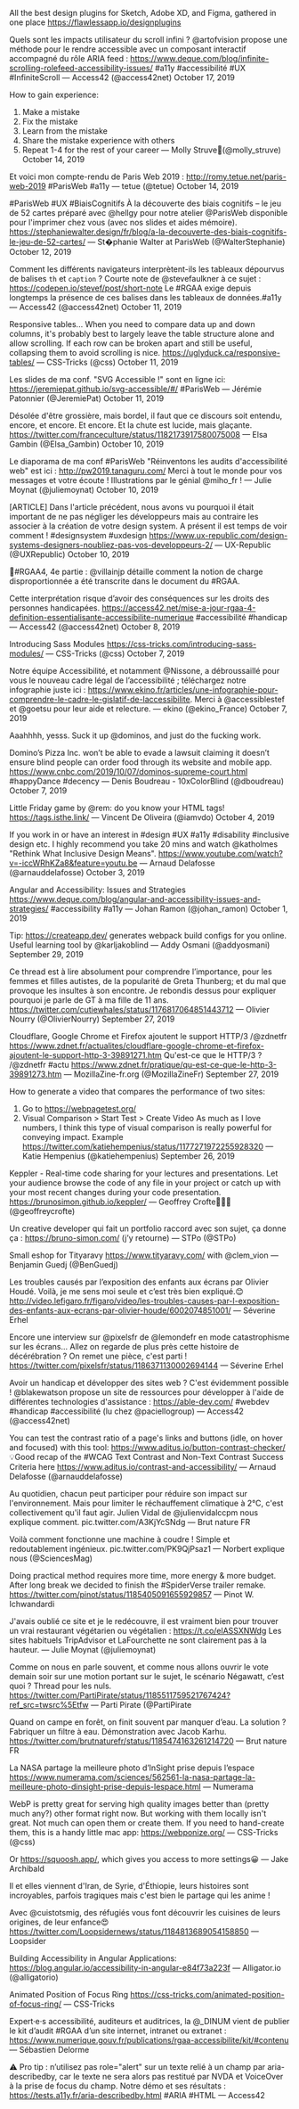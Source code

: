 All the best design plugins for Sketch, Adobe XD, and Figma, gathered in one place
https://flawlessapp.io/designplugins

Quels sont les impacts utilisateur du scroll infini ? @artofvision propose une méthode pour le rendre accessible avec un composant interactif accompagné du rôle ARIA feed : https://www.deque.com/blog/infinite-scrolling-rolefeed-accessibility-issues/ #a11y #accessibilité #UX #InfiniteScroll — Access42 (@access42net) October 17, 2019

How to gain experience:
1. Make a mistake
2. Fix the mistake
3. Learn from the mistake
4. Share the mistake experience with others
5. Repeat 1-4 for the rest of your career
— Molly Struve🦄(@molly_struve) October 14, 2019

Et voici mon compte-rendu de Paris Web 2019 : http://romy.tetue.net/paris-web-2019 #ParisWeb #a11y
— tetue (@tetue) October 14, 2019

#ParisWeb #UX #BiaisCognitifs
À la découverte des biais cognitifs – le jeu de 52 cartes préparé avec @hellgy pour notre atelier @ParisWeb disponible pour l'imprimer chez vous (avec nos slides et aides mémoire). https://stephaniewalter.design/fr/blog/a-la-decouverte-des-biais-cognitifs-le-jeu-de-52-cartes/
— St�phanie Walter at ParisWeb (@WalterStephanie) October 12, 2019

Comment les différents navigateurs interprètent-ils les tableaux dépourvus de balises `th` et `caption` ? Courte note de @stevefaulkner à ce sujet : https://codepen.io/stevef/post/short-note Le #RGAA exige depuis longtemps la présence de ces balises dans les tableaux de données.#a11y
— Access42 (@access42net) October 11, 2019

Responsive tables... When you need to compare data up and down columns, it's probably best to largely leave the table structure alone and allow scrolling. If each row can be broken apart and still be useful, collapsing them to avoid scrolling is nice. https://uglyduck.ca/responsive-tables/ — CSS-Tricks (@css) October 11, 2019

Les slides de ma conf. "SVG Accessible !" sont en ligne ici: https://jeremiepat.github.io/svg-accessible/#/ #ParisWeb — Jérémie Patonnier (@JeremiePat) October 11, 2019

Désolée d'être grossière, mais bordel, il faut que ce discours soit entendu, encore, et encore. Et encore. Et la chute est lucide, mais glaçante. https://twitter.com/franceculture/status/1182173917580075008 — Elsa Gambin (@Elsa_Gambin) October 10, 2019

Le diaporama de ma conf #ParisWeb "Réinventons les audits d'accessibilité web" est ici : http://pw2019.tanaguru.com/
Merci à tout le monde pour vos messages et votre écoute ! Illustrations par le génial @miho_fr ! — Julie Moynat (@juliemoynat) October 10, 2019

[ARTICLE] Dans l'article précédent, nous avons vu pourquoi il était important de ne pas négliger les développeurs mais au contraire les associer à la création de votre design system. A présent il est temps de voir comment ! #designsystem #uxdesign https://www.ux-republic.com/design-systems-designers-noubliez-pas-vos-developpeurs-2/ — UX-Republic (@UXRepublic) October 10, 2019


📝#RGAA4, 4e partie : @villainjp détaille comment la notion de charge disproportionnée a été transcrite dans le document du #RGAA.

Cette interprétation risque d’avoir des conséquences sur les droits des personnes handicapées. https://access42.net/mise-a-jour-rgaa-4-definition-essentialisante-accessibilite-numerique #accessibilité #handicap — Access42 (@access42net) October 8, 2019

Introducing Sass Modules https://css-tricks.com/introducing-sass-modules/ — CSS-Tricks (@css) October 7, 2019

Notre équipe Accessibilité, et notamment @Nissone, a débroussaillé pour vous le nouveau cadre légal de l’accessibilité ; téléchargez notre infographie juste ici : https://www.ekino.fr/articles/une-infographie-pour-comprendre-le-cadre-le-gislatif-de-laccessibilite. Merci à @accessiblestef et @goetsu pour leur aide et relecture. — ekino (@ekino_France) October 7, 2019

Aaahhhh, yesss. Suck it up @dominos, and just do the fucking work.

Domino’s Pizza Inc. won’t be able to evade a lawsuit claiming it doesn’t ensure blind people can order food through its website and mobile app. https://www.cnbc.com/2019/10/07/dominos-supreme-court.html #happyDance #decency — Denis Boudreau - 10xColorBlind (@dboudreau) October 7, 2019

Little Friday game by @rem: do you know your HTML tags! https://tags.isthe.link/ — Vincent De Oliveira (@iamvdo) October 4, 2019

If you work in or have an interest in #design #UX #a11y #disability #inclusive design etc. I highly recommend you take 20 mins and watch @katholmes "Rethink What Inclusive Design Means". https://www.youtube.com/watch?v=-iccWRhKZa8&feature=youtu.be — Arnaud Delafosse (@arnauddelafosse) October 3, 2019

Angular and Accessibility: Issues and Strategies https://www.deque.com/blog/angular-and-accessibility-issues-and-strategies/ #accessibility #a11y — Johan Ramon (@johan_ramon) October 1, 2019

Tip: https://createapp.dev/ generates webpack build configs for you online. Useful learning tool by @karljakoblind — Addy Osmani (@addyosmani) September 29, 2019

Ce thread est à lire absolument pour comprendre l’importance, pour les femmes et filles autistes, de la popularité de Greta Thunberg; et du mal que provoque les insultes à son encontre. Je rebondis dessus pour expliquer pourquoi je parle de GT à ma fille de 11 ans. https://twitter.com/cutiewhales/status/1176817064851443712 — Olivier Nourry (@OlivierNourry) September 27, 2019

Cloudflare, Google Chrome et Firefox ajoutent le support HTTP/3 /@zdnetfr https://www.zdnet.fr/actualites/cloudflare-google-chrome-et-firefox-ajoutent-le-support-http-3-39891271.htm Qu'est-ce que le HTTP/3 ? /@zdnetfr #actu https://www.zdnet.fr/pratique/qu-est-ce-que-le-http-3-39891273.htm — MozillaZine-fr.org (@MozillaZineFr) September 27, 2019

How to generate a video that compares the performance of two sites:
1. Go to https://webpagetest.org/
2. Visual Comparison > Start Test > Create Video
As much as I love numbers, I think this type of visual comparison is really powerful for conveying impact.
Example https://twitter.com/katiehempenius/status/1177271972255928320 — Katie Hempenius (@katiehempenius) September 26, 2019

Keppler - Real-time code sharing for your lectures and presentations. Let your audience browse the code of any file in your project or catch up with your most recent changes during your code presentation. https://brunosimon.github.io/keppler/ — Geoffrey Crofte🐲🇱🇺 (@geoffreycrofte)

Un creative developer qui fait un portfolio raccord avec son sujet, ça donne ça : https://bruno-simon.com/
(j’y retourne) — STPo (@STPo)

Small eshop for Tityaravy https://www.tityaravy.com/ with @clem_vion — Benjamin Guedj (@BenGuedj)

Les troubles causés par l’exposition des enfants aux écrans par Olivier Houdé. Voilà, je me sens moi seule et c’est très bien expliqué.😊http://video.lefigaro.fr/figaro/video/les-troubles-causes-par-l-exposition-des-enfants-aux-ecrans-par-olivier-houde/6002074851001/ — Séverine Erhel

Encore une interview sur @pixelsfr de @lemondefr en mode catastrophisme sur les écrans... Allez on regarde de plus près cette histoire de décérébration ? On remet une pièce, c'est parti ! https://twitter.com/pixelsfr/status/1186371130002694144 — Séverine Erhel

Avoir un handicap et développer des sites web ? C'est évidemment possible ! @blakewatson propose un site de ressources pour développer à l'aide de différentes technologies d'assistance : https://able-dev.com/ #webdev #handicap #accessibilité (lu chez @paciellogroup) — Access42 (@access42net)


You can test the contrast ratio of a page's links and buttons (idle, on hover and focused) with this tool: https://www.aditus.io/button-contrast-checker/
💡Good recap of the #WCAG Text Contrast and Non-Text Contrast Success Criteria here https://www.aditus.io/contrast-and-accessibility/
— Arnaud Delafosse (@arnauddelafosse)


Au quotidien, chacun peut participer pour réduire son impact sur l'environnement. Mais pour limiter le réchauffement climatique à 2°C, c'est collectivement qu'il faut agir.
Julien Vidal de @julienvidalccpm nous explique comment. pic.twitter.com/A3KjYcSNdg
— Brut nature FR


Voilà comment fonctionne une machine à coudre ! Simple et redoutablement ingénieux. pic.twitter.com/PK9QjPsaz1
— Norbert explique nous (@SciencesMag)


Doing practical method requires more time, more energy & more budget. After long break we decided to finish the #SpiderVerse trailer remake. https://twitter.com/pinot/status/1185405091655929857
— Pinot W. Ichwandardi


J'avais oublié ce site et je le redécouvre, il est vraiment bien pour trouver un vrai restaurant végétarien ou végétalien : https://t.co/elASSXNWdg
Les sites habituels TripAdvisor et LaFourchette ne sont clairement pas à la hauteur.
— Julie Moynat (@juliemoynat)


Comme on nous en parle souvent, et comme nous allons ouvrir le vote demain soir sur une motion portant sur le sujet, le scénario Négawatt, c’est quoi ?
Thread pour les nuls. https://twitter.com/PartiPirate/status/1185511759521767424?ref_src=twsrc%5Etfw
— Parti Pirate (@PartiPirate


Quand on campe en forêt, on finit souvent par manquer d’eau.
La solution ? Fabriquer un filtre à eau. Démonstration avec Jacob Karhu. https://twitter.com/brutnaturefr/status/1185474163261214720
— Brut nature FR


La NASA partage la meilleure photo d’InSight prise depuis l’espace https://www.numerama.com/sciences/562561-la-nasa-partage-la-meilleure-photo-dinsight-prise-depuis-lespace.html
— Numerama


WebP is pretty great for serving high quality images better than (pretty much any?) other format right now. But working with them locally isn't great. Not much can open them or create them.
If you need to hand-create them, this is a handy little mac app: https://webponize.org/
— CSS-Tricks (@css)

Or https://squoosh.app/, which gives you access to more settings😀
— Jake Archibald

Il et elles viennent d'Iran, de Syrie, d'Éthiopie, leurs histoires sont incroyables, parfois tragiques mais c'est bien le partage qui les anime !

Avec @cuistotsmig, des réfugiés vous font découvrir les cuisines de leurs origines, de leur enfance😍https://twitter.com/Loopsidernews/status/1184813689054158850
— Loopsider

Building Accessibility in Angular Applications: https://blog.angular.io/accessibility-in-angular-e84f73a223f — Alligator.io (@alligatorio)

Animated Position of Focus Ring https://css-tricks.com/animated-position-of-focus-ring/ — CSS-Tricks

Expert·e·s accessibilité, auditeurs et auditrices, la @_DINUM vient de publier le kit d’audit #RGAA d’un site internet, intranet ou extranet : https://www.numerique.gouv.fr/publications/rgaa-accessibilite/kit/#contenu — Sébastien Delorme

⚠️ Pro tip : n’utilisez pas role="alert" sur un texte relié à un champ par aria-describedby, car le texte ne sera alors pas restitué par NVDA et VoiceOver à la prise de focus du champ. Notre démo et ses résultats : https://tests.a11y.fr/aria-describedby.html #ARIA #HTML — Access42
